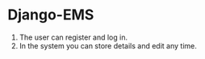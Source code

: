 # Django-EMS
1. The user can register and log in.<br>
2. In the system you can store details and edit any time.
